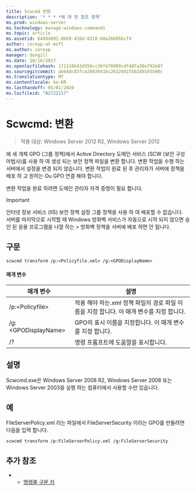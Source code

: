 ```yaml
---
title: Scwcmd 변환
description: '* * * *에 대 한 참조 항목'
ms.prod: windows-server
ms.technology: manage-windows-commands
ms.topic: article
ms.assetid: 640dd892-0bb9-416d-8318-60a26605bcf4
author: coreyp-at-msft
ms.author: coreyp
manager: dongill
ms.date: 10/16/2017
ms.openlocfilehash: 1f1116b42d356cc36f478089cdf487a38e792e87
ms.sourcegitcommit: ab64dc83fca28039416c26226815502d0193500c
ms.translationtype: MT
ms.contentlocale: ko-KR
ms.lasthandoff: 05/01/2020
ms.locfileid: "82722117"
---
```

# <a name="scwcmd-transform"></a>Scwcmd: 변환

> 적용 대상: Windows Server 2012 R2, Windows Server 2012

에 새 개체 GPO (그룹 정책)에서 Active Directory 도메인 서비스 (SCW (보안 구성 마법사)를 사용 하 여 생성 되는 보안 정책 파일을 변환 합니다. 변환 작업을 수행 하는 서버에서 설정을 변경 되지 않습니다. 변환 작업이 완료 된 후 관리자가 서버에 정책을 배포 하 고 원하는 Ou GPO 연결 해야 합니다.

변환 작업을 완료 하려면 도메인 관리자 자격 증명이 필요 합니다.

> [!IMPORTANT]
> 인터넷 정보 서비스 (IIS) 보안 정책 설정 그룹 정책을 사용 하 여 배포할 수 없습니다.</br>서버를 마지막으로 시작할 때 Windows 방화벽 서비스가 자동으로 시작 되지 않으면 승인 된 응용 프로그램을 나열 하는 > 방화벽 정책을 서버에 배포 하면 안 됩니다.



## <a name="syntax"></a>구문

```
scwcmd transform /p:<Policyfile.xml> /g:<GPODisplayName>
```

#### <a name="parameters"></a>매개 변수

|매개 변수|설명|
|---------|-----------|
|/p:\<Policyfile>|적용 해야 하는.xml 정책 파일의 경로 파일 이름을 지정 합니다. 이 매개 변수를 지정 합니다.|
|/g:\<GPODisplayName>|GPO의 표시 이름을 지정합니다. 이 매개 변수를 지정 합니다.|
|/?|명령 프롬프트에 도움말을 표시합니다.|

## <a name="remarks"></a>설명

Scwcmd.exe은 Windows Server 2008 R2, Windows Server 2008 또는 Windows Server 2003을 실행 하는 컴퓨터에서 사용할 수만 있습니다.

## <a name="examples"></a>예

FileServerPolicy.xml 라는 파일에서 FileServerSecurity 이라는 GPO를 만들려면 다음을 입력 합니다.
```
scwcmd transform /p:FileServerPolicy.xml /g:FileServerSecurity
```

## <a name="additional-references"></a>추가 참조

-   - [명령줄 구문 키](command-line-syntax-key.md)